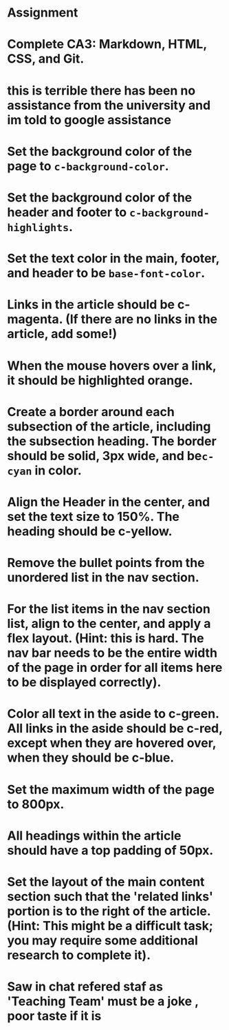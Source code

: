 # Assignment
# Complete CA3: Markdown, HTML, CSS, and Git.
# this is terrible there has been no assistance from the university and im told to google assistance
# Set the background color of the page to `c-background-color`.
# Set the background color of the header and footer to `c-background-highlights`.
# Set the text color in the main, footer, and header to be `base-font-color`.
# Links in the article should be c-magenta. (If there are no links in the article, add some!)
# When the mouse hovers over a link, it should be highlighted orange.
# Create a border around each subsection of the article, including the subsection heading. The border should be solid, 3px wide, and be`c-cyan` in color.
# Align the Header in the center, and set the text size to 150%. The heading should be c-yellow.
# Remove the bullet points from the unordered list in the nav section.
# For the list items in the nav section list, align to the center, and apply a flex layout. (Hint: this is hard. The nav bar needs to be the entire width of the page in order for all items here to be displayed correctly). 
# Color all text in the aside to c-green. All links in the aside should be c-red, except when they are hovered over, when they should be c-blue.
# Set the maximum width of the page to 800px.
# All headings within the article should have a top padding of 50px.
# Set the layout of the main content section such that the 'related links' portion is to the right of the article. (Hint: This might be a difficult task; you may require some additional research to complete it).

# Saw in chat refered staf as 'Teaching Team' must be a joke , poor taste if it is